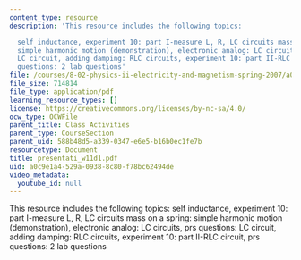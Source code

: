 ```yaml
---
content_type: resource
description: 'This resource includes the following topics:

  self inductance, experiment 10: part I-measure L, R, LC circuits mass on a spring:
  simple harmonic motion (demonstration), electronic analog: LC circuits, prs questions:
  LC circuit, adding damping: RLC circuits, experiment 10: part II-RLC circuit, prs
  questions: 2 lab questions'
file: /courses/8-02-physics-ii-electricity-and-magnetism-spring-2007/a0c9e1a4529a09388c80f78bc62494de_presentati_w11d1.pdf
file_size: 714814
file_type: application/pdf
learning_resource_types: []
license: https://creativecommons.org/licenses/by-nc-sa/4.0/
ocw_type: OCWFile
parent_title: Class Activities
parent_type: CourseSection
parent_uid: 588b48d5-a339-0347-e6e5-b16b0ec1fe7b
resourcetype: Document
title: presentati_w11d1.pdf
uid: a0c9e1a4-529a-0938-8c80-f78bc62494de
video_metadata:
  youtube_id: null
---
```

This resource includes the following topics:
self inductance, experiment 10: part I-measure L, R, LC circuits mass on a spring: simple harmonic motion (demonstration), electronic analog: LC circuits, prs questions: LC circuit, adding damping: RLC circuits, experiment 10: part II-RLC circuit, prs questions: 2 lab questions